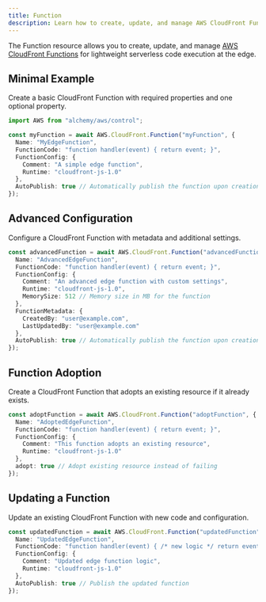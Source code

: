```yaml
---
title: Function
description: Learn how to create, update, and manage AWS CloudFront Functions using Alchemy Cloud Control.
---
```



The Function resource allows you to create, update, and manage [AWS CloudFront Functions](https://docs.aws.amazon.com/cloudfront/latest/userguide/) for lightweight serverless code execution at the edge.

## Minimal Example

Create a basic CloudFront Function with required properties and one optional property.

```ts
import AWS from "alchemy/aws/control";

const myFunction = await AWS.CloudFront.Function("myFunction", {
  Name: "MyEdgeFunction",
  FunctionCode: "function handler(event) { return event; }",
  FunctionConfig: {
    Comment: "A simple edge function",
    Runtime: "cloudfront-js-1.0"
  },
  AutoPublish: true // Automatically publish the function upon creation
});
```

## Advanced Configuration

Configure a CloudFront Function with metadata and additional settings.

```ts
const advancedFunction = await AWS.CloudFront.Function("advancedFunction", {
  Name: "AdvancedEdgeFunction",
  FunctionCode: "function handler(event) { return event; }",
  FunctionConfig: {
    Comment: "An advanced edge function with custom settings",
    Runtime: "cloudfront-js-1.0",
    MemorySize: 512 // Memory size in MB for the function
  },
  FunctionMetadata: {
    CreatedBy: "user@example.com",
    LastUpdatedBy: "user@example.com"
  },
  AutoPublish: true // Automatically publish the function upon creation
});
```

## Function Adoption

Create a CloudFront Function that adopts an existing resource if it already exists.

```ts
const adoptFunction = await AWS.CloudFront.Function("adoptFunction", {
  Name: "AdoptedEdgeFunction",
  FunctionCode: "function handler(event) { return event; }",
  FunctionConfig: {
    Comment: "This function adopts an existing resource",
    Runtime: "cloudfront-js-1.0"
  },
  adopt: true // Adopt existing resource instead of failing
});
```

## Updating a Function

Update an existing CloudFront Function with new code and configuration.

```ts
const updatedFunction = await AWS.CloudFront.Function("updatedFunction", {
  Name: "UpdatedEdgeFunction",
  FunctionCode: "function handler(event) { /* new logic */ return event; }",
  FunctionConfig: {
    Comment: "Updated edge function logic",
    Runtime: "cloudfront-js-1.0"
  },
  AutoPublish: true // Publish the updated function
});
```
